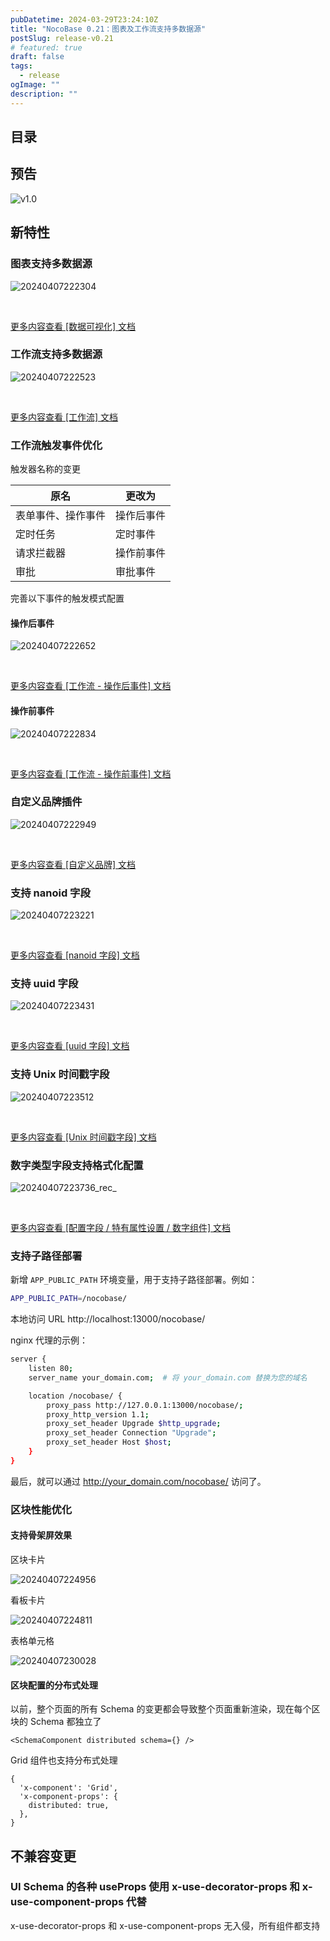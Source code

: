 ```yaml
---
pubDatetime: 2024-03-29T23:24:10Z
title: "NocoBase 0.21：图表及工作流支持多数据源"
postSlug: release-v0.21
# featured: true
draft: false
tags:
  - release
ogImage: ""
description: ""
---
```


## 目录
## 预告

![v1.0](https://nocobase-docs.oss-cn-beijing.aliyuncs.com/img_v3_029o_5f3bdbd4-1180-43dc-8ccb-1a24eebebbcg.png)

## 新特性

### 图表支持多数据源

![20240407222304](https://nocobase-docs.oss-cn-beijing.aliyuncs.com/20240407222304.png)

<br />

[更多内容查看 [数据可视化] 文档](/handbook/data-visualization)

### 工作流支持多数据源

![20240407222523](https://nocobase-docs.oss-cn-beijing.aliyuncs.com/20240407222523.png)

<br />

[更多内容查看 [工作流] 文档](/handbook/workflow)

### 工作流触发事件优化

触发器名称的变更

| 原名               | 更改为     |
| ------------------ | ---------- |
| 表单事件、操作事件 | 操作后事件 |
| 定时任务           | 定时事件   |
| 请求拦截器         | 操作前事件 |
| 审批               | 审批事件   |

完善以下事件的触发模式配置

#### 操作后事件

![20240407222652](https://nocobase-docs.oss-cn-beijing.aliyuncs.com/20240407222652.png)

<br />

[更多内容查看 [工作流 - 操作后事件] 文档](/handbook/workflow-action-trigger)

#### 操作前事件

![20240407222834](https://nocobase-docs.oss-cn-beijing.aliyuncs.com/20240407222834.png)

<br />

[更多内容查看 [工作流 - 操作前事件] 文档](/handbook/workflow-request-interceptor)

### 自定义品牌插件

![20240407222949](https://nocobase-docs.oss-cn-beijing.aliyuncs.com/20240407222949.png)

<br />

[更多内容查看 [自定义品牌] 文档](/handbook/custom-brand)

### 支持 nanoid 字段

![20240407223221](https://nocobase-docs.oss-cn-beijing.aliyuncs.com/20240407223221.png)

<br />

[更多内容查看 [nanoid 字段] 文档](/handbook/data-modeling/collection-fields/advanced/nanoid)

### 支持 uuid 字段

![20240407223431](https://nocobase-docs.oss-cn-beijing.aliyuncs.com/20240407223431.png)

<br />

[更多内容查看 [uuid 字段] 文档](/handbook/data-modeling/collection-fields/advanced/uuid)

### 支持 Unix 时间戳字段

![20240407223512](https://nocobase-docs.oss-cn-beijing.aliyuncs.com/20240407223512.png)

<br />

[更多内容查看 [Unix 时间戳字段] 文档](/handbook/data-modeling/collection-fields/datetime/unix-timestamp)

### 数字类型字段支持格式化配置

![20240407223736_rec_](https://nocobase-docs.oss-cn-beijing.aliyuncs.com/20240407223736_rec_.gif)

<br />

[更多内容查看 [配置字段 / 特有属性设置 / 数字组件] 文档](/handbook/ui/fields/field-settings/input-number)

### 支持子路径部署

新增 `APP_PUBLIC_PATH` 环境变量，用于支持子路径部署。例如：

```bash
APP_PUBLIC_PATH=/nocobase/
```

本地访问 URL http://localhost:13000/nocobase/

nginx 代理的示例：

```bash
server {
    listen 80;
    server_name your_domain.com;  # 将 your_domain.com 替换为您的域名

    location /nocobase/ {
        proxy_pass http://127.0.0.1:13000/nocobase/;
        proxy_http_version 1.1;
        proxy_set_header Upgrade $http_upgrade;
        proxy_set_header Connection "Upgrade";
        proxy_set_header Host $host;
    }
}
```

最后，就可以通过 http://your_domain.com/nocobase/ 访问了。

### 区块性能优化

#### 支持骨架屏效果

区块卡片

![20240407224956](https://nocobase-docs.oss-cn-beijing.aliyuncs.com/20240407224956.png)

看板卡片

![20240407224811](https://nocobase-docs.oss-cn-beijing.aliyuncs.com/20240407224811.png)

表格单元格

![20240407230028](https://nocobase-docs.oss-cn-beijing.aliyuncs.com/20240407230028.png)

#### 区块配置的分布式处理

以前，整个页面的所有 Schema 的变更都会导致整个页面重新渲染，现在每个区块的 Schema 都独立了

```tsx | pure
<SchemaComponent distributed schema={} />
```

Grid 组件也支持分布式处理

```tsx | pure
{
  'x-component': 'Grid',
  'x-component-props': {
    distributed: true,
  },
}
```

## 不兼容变更

### UI Schema 的各种 useProps 使用 x-use-decorator-props 和 x-use-component-props 代替

x-use-decorator-props 和 x-use-component-props 无入侵，所有组件都支持